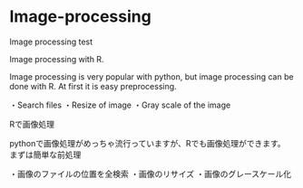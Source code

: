 # Image-processing
Image processing test

Image processing with R.

Image processing is very popular with python, but image processing can be done with R.
At first it is easy preprocessing.

・Search files
・Resize of image
・Gray scale of the image

Rで画像処理

pythonで画像処理がめっちゃ流行っていますが、Rでも画像処理ができます。
まずは簡単な前処理

・画像のファイルの位置を全検索
・画像のリサイズ
・画像のグレースケール化
